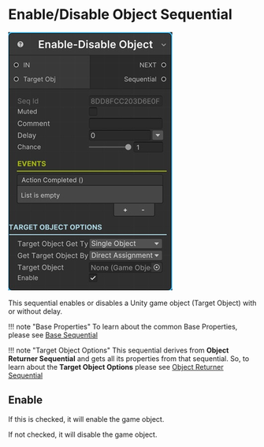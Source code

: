 # Enable/Disable Object Sequential

![Enable Disable Object](/img/sequential_enabledisable.jpg)

This sequential enables or disables a Unity game object (Target Object) with or without delay.


!!! note "Base Properties"
    To learn about the common Base Properties, please see [Base Sequential](../sequential_base.md)

!!! note "Target Object Options"
    This sequential derives from __Object Returner Sequential__ and gets all its properties from that sequential. So, to learn about the __Target Object Options__ please see [Object Returner Sequential](../sequential_objectreturner.md)


## Enable

If this is checked, it will enable the game object.

If not checked, it will disable the game object.

